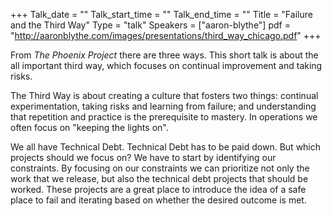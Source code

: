 +++
Talk_date = ""
Talk_start_time = ""
Talk_end_time = ""
Title = "Failure and the Third Way"
Type = "talk"
Speakers = ["aaron-blythe"]
pdf = "http://aaronblythe.com/images/presentations/third_way_chicago.pdf"
+++

From *The Phoenix Project* there are three ways.  This short talk is about the all important third way, which focuses on continual improvement and taking risks.

The Third Way is about creating a culture that fosters two things: continual experimentation, taking risks and learning from failure; and understanding that repetition and practice is the prerequisite to mastery.  In operations we often focus on "keeping the lights on".

We all have Technical Debt.  Technical Debt has to be paid down.  But which projects should we focus on?  We have to start by identifying our constraints.  By focusing on our constraints we can prioritize not only the work that we release, but also the technical debt projects that should be worked.  These projects are a great place to introduce the idea of a safe place to fail and iterating based on whether the desired outcome is met.
